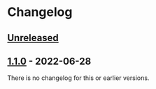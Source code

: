 # Changelog

## [Unreleased]

## [1.1.0] - 2022-06-28

There is no changelog for this or earlier versions.


[Unreleased]: https://github.com/open-dynamic-robot-initiative/robot_properties_fingers/compare/v1.1.0...HEAD
[1.1.0]: https://github.com/open-dynamic-robot-initiative/robot_properties_fingers/releases/tag/v1.1.0
